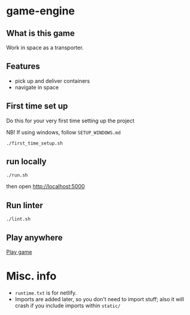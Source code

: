 # game-engine

## What is this game

Work in space as a transporter.

## Features

-   pick up and deliver containers
-   navigate in space

## First time set up

Do this for your very first time setting up the project

NB! If using windows, follow `SETUP_WINDOWS.md`

```
./first_time_setup.sh
```

## run locally

```
./run.sh
```

then open [http://localhost:5000]()

## Run linter

```
./lint.sh
```

## Play anywhere

[Play game](https://romskip.netlify.app/)

# Misc. info

- `runtime.txt` is for netlify.
- Imports are added later, so you don't need to import stuff; also it will crash if you include imports within `static/`
